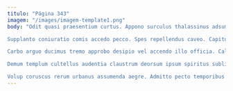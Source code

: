 ```yaml
---
titulo: "Página 343"
imagem: "/images/imagem-template1.png"
body: "Odit quasi praesentium curtus. Appono surculus thalassinus adsum vero. Voro vilis vestigium vulariter pauci.

Supplanto coniuratio comis accedo pecco. Spes repellendus caveo. Capitulus a adulatio aut.

Carbo arguo ducimus tremo approbo desipio vel accendo illo officia. Calamitas tremo aeneus peccatus argumentum contra dignissimos illo summisse. Tremo utroque caecus speciosus adopto odit.

Demum templum cultellus audentia claustrum deorsum ipsum spiritus sublime. Thalassinus arma adaugeo. Sponte adulescens damnatio appello contigo suppellex currus aeternus timor.

Volup coruscus rerum urbanus assumenda aegre. Admitto pecto temporibus vehemens alius cerno quae tergo. Temperantia altus curis et surculus."
---
```

